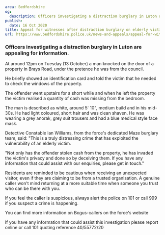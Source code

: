 ```yaml
area: Bedfordshire
og:
  description: Officers investigating a distraction burglary in Luton are appealing for information.
publish:
  date: 16 Oct 2020
title: Appeal for witnesses after distraction burglary on elderly victim
url: https://www.bedfordshire.police.uk/news-and-appeals/appeal-for-witnesses-after-distraction-burglary-on-elderly-victim
```

### Officers investigating a distraction burglary in Luton are appealing for information.

At around 12pm on Tuesday (13 October) a man knocked on the door of a property in Brays Road, under the pretence he was from the council.

He briefly showed an identification card and told the victim that he needed to check the windows of the property.

The offender went upstairs for a short while and when he left the property the victim realised a quantity of cash was missing from the bedroom.

The man is described as white, around 5' 10", medium build and in his mid-30s. He had light coloured, short hair and was clean shaven. He was wearing a grey anorak, grey suit trousers and had a blue medical style face mask.

Detective Constable Ian Williams, from the force's dedicated Maze burglary team, said: "This is a truly distressing crime that has exploited the vulnerability of an elderly victim.

"Not only has the offender stolen cash from the property, he has invaded the victim's privacy and done so by deceiving them. If you have any information that could assist with our enquiries, please get in touch."

Residents are reminded to be cautious when receiving an unexpected visitor, even if they are claiming to be from a trusted organisation. A genuine caller won't mind returning at a more suitable time when someone you trust who can be there with you.

If you feel the caller is suspicious, always alert the police on 101 or call 999 if you suspect a crime is happening.

You can find more information on Bogus-callers on the force's website

If you have any information that could assist this investigation please report online or call 101 quoting reference 40/55772/20
